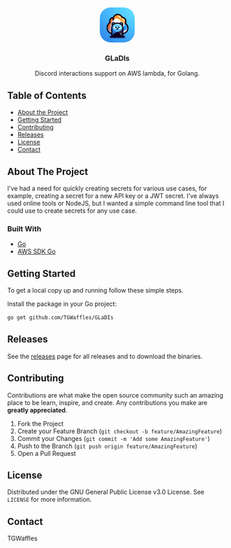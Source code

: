 <!-- PROJECT LOGO -->
<br />
<p align="center">
  <a href="https://github.com/TGWaffles/GLaDIs">
    <img src="./logo.png" alt="Logo" width="80" height="80" style="border-radius: 25px">
  </a>

<h3 align="center">GLaDIs</h3>

  <p align="center">
    Discord interactions support on AWS lambda, for Golang.
  </p>
</p>

<!-- TABLE OF CONTENTS -->

## Table of Contents

-   [About the Project](#about-the-project)
-   [Getting Started](#getting-started)
-   [Contributing](#contributing)
-   [Releases](#releases)
-   [License](#license)
-   [Contact](#contact)

<!-- ABOUT THE PROJECT -->

## About The Project

I've had a need for quickly creating secrets for various use cases, for example, creating a secret for a new API key or a JWT secret. I've always used online tools or NodeJS, but I wanted a simple command line tool that I could use to create secrets for any use case.


### Built With

-   [Go](https://go.dev)
-   [AWS SDK Go](https://github.com/aws/aws-sdk-go)


## Getting Started

To get a local copy up and running follow these simple steps.

Install the package in your Go project:

```sh
go get github.com/TGWaffles/GLaDIs
```

## Releases

See the [releases](https://github.com/TGWaffles/GLaDIs/releases/) page for all releases and to download the binaries.

## Contributing

Contributions are what make the open source community such an amazing place to be learn, inspire, and create. Any contributions you make are **greatly appreciated**.

1. Fork the Project
2. Create your Feature Branch (`git checkout -b feature/AmazingFeature`)
3. Commit your Changes (`git commit -m 'Add some AmazingFeature'`)
4. Push to the Branch (`git push origin feature/AmazingFeature`)
5. Open a Pull Request

## License

Distributed under the GNU General Public License v3.0 License. See `LICENSE` for more information.

## Contact

TGWaffles 
